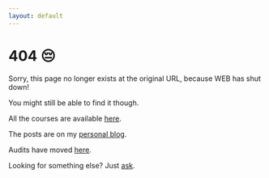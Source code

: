 ```yaml
---
layout: default
---
```


# 404 😔

Sorry, this page no longer exists at the original URL, because WEB has shut down!

You might still be able to find it though.

All the courses are available [here](https://shop.briandavidhall.com/).

The posts are on my [personal blog](https://briandavidhall.com/blog).

Audits have moved [here](https://www.youtube.com/playlist?list=PL7q12E_LbqGqQaDE1n4UdZi596JUm9aWy).

Looking for something else? Just [ask](https://briandavidhall.com/contact).

